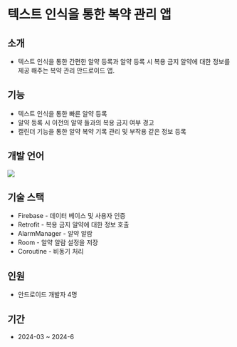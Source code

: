 # 텍스트 인식을 통한 복약 관리 앱

## 소개
- 텍스트 인식을 통한 간편한 알약 등록과 알약 등록 시 복용 금지 알약에 대한 정보를 제공 해주는 복약 관리 안드로이드 앱.

## 기능
- 텍스트 인식을 통한 빠른 알약 등록
- 알약 등록 시 이전의 알약 들과의 복용 금지 여부 경고
- 캘린더 기능을 통한 알약 복약 기록 관리 및 부작용 같은 정보 등록

## 개발 언어 
   <img src="https://img.shields.io/badge/kotlin-7F52FF?style=flat&logo=kotlin&logoColor=white"/>	

## 기술 스택
   - Firebase - 데이터 베이스 및 사용자 인증
   - Retrofit - 복용 금지 알약에 대한 정보 호출
   - AlarmManager - 알약 알람
   - Room - 알약 알람 설정을 저장
   - Coroutine - 비동기 처리

## 인원
   - 안드로이드 개발자 4명

## 기간
   - 2024-03 ~ 2024-6
